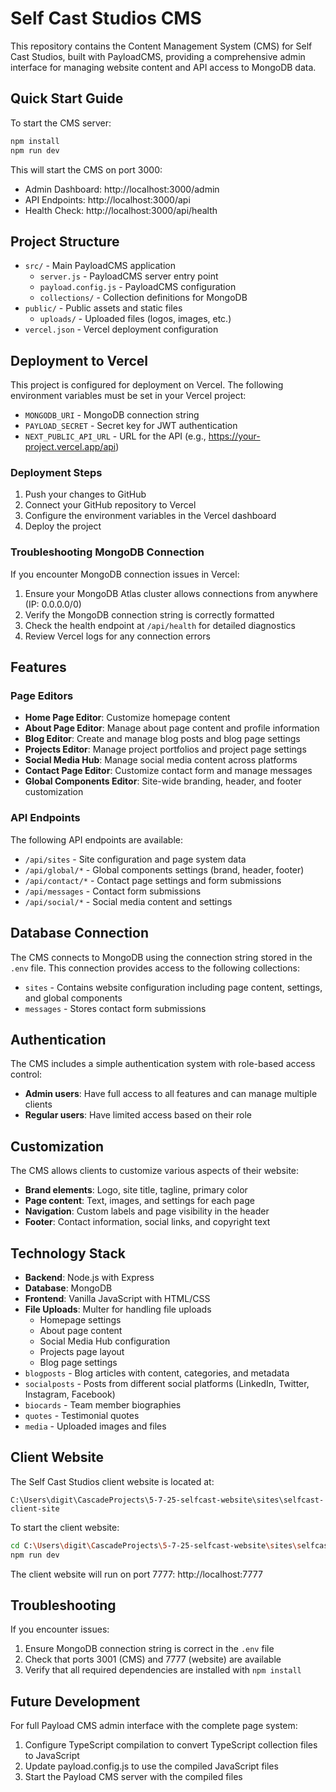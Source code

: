 # Self Cast Studios CMS

This repository contains the Content Management System (CMS) for Self Cast Studios, built with PayloadCMS, providing a comprehensive admin interface for managing website content and API access to MongoDB data.

## Quick Start Guide

To start the CMS server:

```bash
npm install
npm run dev
```

This will start the CMS on port 3000:
- Admin Dashboard: http://localhost:3000/admin
- API Endpoints: http://localhost:3000/api
- Health Check: http://localhost:3000/api/health

## Project Structure

- `src/` - Main PayloadCMS application
  - `server.js` - PayloadCMS server entry point
  - `payload.config.js` - PayloadCMS configuration
  - `collections/` - Collection definitions for MongoDB
- `public/` - Public assets and static files
  - `uploads/` - Uploaded files (logos, images, etc.)
- `vercel.json` - Vercel deployment configuration

## Deployment to Vercel

This project is configured for deployment on Vercel. The following environment variables must be set in your Vercel project:

- `MONGODB_URI` - MongoDB connection string
- `PAYLOAD_SECRET` - Secret key for JWT authentication
- `NEXT_PUBLIC_API_URL` - URL for the API (e.g., https://your-project.vercel.app/api)

### Deployment Steps

1. Push your changes to GitHub
2. Connect your GitHub repository to Vercel
3. Configure the environment variables in the Vercel dashboard
4. Deploy the project

### Troubleshooting MongoDB Connection

If you encounter MongoDB connection issues in Vercel:

1. Ensure your MongoDB Atlas cluster allows connections from anywhere (IP: 0.0.0.0/0)
2. Verify the MongoDB connection string is correctly formatted
3. Check the health endpoint at `/api/health` for detailed diagnostics
4. Review Vercel logs for any connection errors

## Features

### Page Editors
- **Home Page Editor**: Customize homepage content
- **About Page Editor**: Manage about page content and profile information
- **Blog Editor**: Create and manage blog posts and blog page settings
- **Projects Editor**: Manage project portfolios and project page settings
- **Social Media Hub**: Manage social media content across platforms
- **Contact Page Editor**: Customize contact form and manage messages
- **Global Components Editor**: Site-wide branding, header, and footer customization

### API Endpoints

The following API endpoints are available:

- `/api/sites` - Site configuration and page system data
- `/api/global/*` - Global components settings (brand, header, footer)
- `/api/contact/*` - Contact page settings and form submissions
- `/api/messages` - Contact form submissions
- `/api/social/*` - Social media content and settings

## Database Connection

The CMS connects to MongoDB using the connection string stored in the `.env` file. This connection provides access to the following collections:

- `sites` - Contains website configuration including page content, settings, and global components
- `messages` - Stores contact form submissions

## Authentication

The CMS includes a simple authentication system with role-based access control:
- **Admin users**: Have full access to all features and can manage multiple clients
- **Regular users**: Have limited access based on their role

## Customization

The CMS allows clients to customize various aspects of their website:
- **Brand elements**: Logo, site title, tagline, primary color
- **Page content**: Text, images, and settings for each page
- **Navigation**: Custom labels and page visibility in the header
- **Footer**: Contact information, social links, and copyright text

## Technology Stack

- **Backend**: Node.js with Express
- **Database**: MongoDB
- **Frontend**: Vanilla JavaScript with HTML/CSS
- **File Uploads**: Multer for handling file uploads
  - Homepage settings
  - About page content
  - Social Media Hub configuration
  - Projects page layout
  - Blog page settings
- `blogposts` - Blog articles with content, categories, and metadata
- `socialposts` - Posts from different social platforms (LinkedIn, Twitter, Instagram, Facebook)
- `biocards` - Team member biographies
- `quotes` - Testimonial quotes
- `media` - Uploaded images and files

## Client Website

The Self Cast Studios client website is located at:
```
C:\Users\digit\CascadeProjects\5-7-25-selfcast-website\sites\selfcast-client-site
```

To start the client website:
```bash
cd C:\Users\digit\CascadeProjects\5-7-25-selfcast-website\sites\selfcast-client-site
npm run dev
```

The client website will run on port 7777: http://localhost:7777

## Troubleshooting

If you encounter issues:

1. Ensure MongoDB connection string is correct in the `.env` file
2. Check that ports 3001 (CMS) and 7777 (website) are available
3. Verify that all required dependencies are installed with `npm install`

## Future Development

For full Payload CMS admin interface with the complete page system:
1. Configure TypeScript compilation to convert TypeScript collection files to JavaScript
2. Update payload.config.js to use the compiled JavaScript files
3. Start the Payload CMS server with the compiled files

